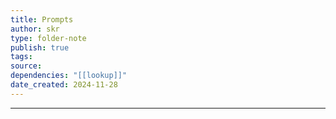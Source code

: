 ```yaml
---
title: Prompts
author: skr
type: folder-note
publish: true
tags: 
source: 
dependencies: "[[lookup]]"
date_created: 2024-11-28
---
```

---